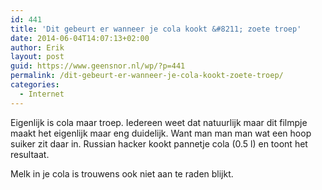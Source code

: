 ```yaml
---
id: 441
title: 'Dit gebeurt er wanneer je cola kookt &#8211; zoete troep'
date: 2014-06-04T14:07:13+02:00
author: Erik
layout: post
guid: https://www.geensnor.nl/wp/?p=441
permalink: /dit-gebeurt-er-wanneer-je-cola-kookt-zoete-troep/
categories:
  - Internet
---
```

Eigenlijk is cola maar troep. Iedereen weet dat natuurlijk maar dit filmpje maakt het eigenlijk maar eng duidelijk. Want man man man wat een hoop suiker zit daar in. Russian hacker kookt pannetje cola (0.5 l) en toont het resultaat.



Melk in je cola is trouwens ook niet aan te raden blijkt.

&nbsp;